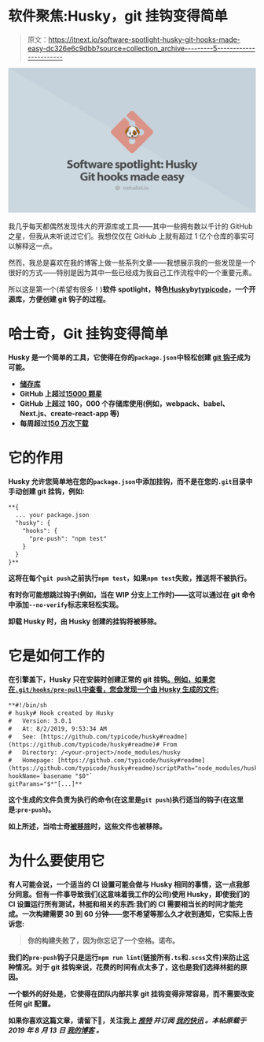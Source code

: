 # 软件聚焦:Husky，git 挂钩变得简单

> 原文：<https://itnext.io/software-spotlight-husky-git-hooks-made-easy-dc326e6c9dbb?source=collection_archive---------5----------------------->

![](img/5791bcf2f4dcb4a2a2e6868ff27de2aa.png)

我几乎每天都偶然发现伟大的开源库或工具——其中一些拥有数以千计的 GitHub 之星，但我从未听说过它们。我想仅仅在 GitHub 上就有超过 1 亿个仓库的事实可以解释这一点。

然而，我总是喜欢在我的博客上做一些系列文章——我想展示我的一些发现是一个很好的方式——特别是因为其中一些已经成为我自己工作流程中的一个重要元素。

所以这是第一个(希望有很多！)**软件 spotlight，**特色[**Husky**](https://github.com/typicode/husky)**by**[**typicode**](https://twitter.com/typicode?lang=de)，一个开源库，方便创建 git 钩子的过程。****

# ****哈士奇，Git 挂钩变得简单****

****Husky 是一个简单的工具，它使得在你的`package.json`中轻松创建 [git 钩子](https://git-scm.com/book/uz/v2/Customizing-Git-Git-Hooks)成为可能。****

*   ****[储存库](https://github.com/typicode/husky)****
*   ****GitHub 上超过[15000 颗星](https://github.com/typicode/husky/stargazers)****
*   ****GitHub 上超过 160，000 个存储库使用(例如，webpack、babel、Next.js、create-react-app 等)****
*   ****每周超过[150 万次下载](https://www.npmjs.com/package/husky)****

# ****它的作用****

****Husky 允许您简单地在您的`package.json`中添加挂钩，而不是在您的`.git`目录中手动创建 git 挂钩，例如:****

```
**{
  ... your package.json
  "husky": {
    "hooks": {
      "pre-push": "npm test"
    }
  }
}**
```

****这将在每个`git push`之前执行`npm test`，如果`npm test`失败，推送将不被执行。****

****有时你可能想跳过钩子(例如，当在 WIP 分支上工作时)——这可以通过在 git 命令中添加`--no-verify`标志来轻松实现。****

****卸载 Husky 时，由 Husky 创建的挂钩将被移除。****

# ****它是如何工作的****

****在引擎盖下，Husky 只在安装时创建正常的 git 挂钩[。例如，如果您在`.git/hooks/pre-pull`中查看，您会发现一个由 Husky 生成的文件:](https://github.com/typicode/husky/blob/master/package.json#L16)****

```
**#!/bin/sh
# husky# Hook created by Husky
#   Version: 3.0.1
#   At: 8/2/2019, 9:53:34 AM
#   See: [https://github.com/typicode/husky#readme](https://github.com/typicode/husky#readme)# From
#   Directory: /<your-project>/node_modules/husky
#   Homepage: [https://github.com/typicode/husky#readme](https://github.com/typicode/husky#readme)scriptPath="node_modules/husky/run.js"
hookName=`basename "$0"`
gitParams="$*"[...]**
```

****这个生成的文件负责为执行的命令(在这里是`git push`)执行适当的钩子(在这里是:`pre-push`)。****

****如上所述，当哈士奇[被移除](https://github.com/typicode/husky/blob/master/package.json#L17)时，这些文件也被移除。****

# ****为什么要使用它****

****有人可能会说，一个适当的 CI 设置可能会做与 Husky 相同的事情，这一点我部分同意。但有一件事导致我们(这意味着我工作的公司)使用 Husky，即使我们的 CI 设置运行所有测试，林挺和相关的东西:我们的 CI 需要相当长的时间才能完成。一次构建需要 30 到 60 分钟——您不希望等那么久才收到通知，它实际上告诉您:****

> ****你的构建失败了，因为你忘记了一个空格。诺布。****

****我们的`pre-push`钩子只是运行`npm run lint`(链接所有`.ts`和`.scss`文件)来防止这种情况。对于 git 挂钩来说，花费的时间有点太多了，这也是我们选择林挺的原因。****

****一个额外的好处是，它使得在团队内部共享 git 挂钩变得非常容易，而不需要改变任何 git 配置。****

****如果你喜欢这篇文章，请留下👏，关注我上 [*推特*](https://twitter.com/nehalist) *并订阅* [*我的快讯*](https://nehalist.io/newsletter/) *。本帖原载于 2019 年 8 月 13 日* [*我的博客*](https://nehalist.io) *。*****